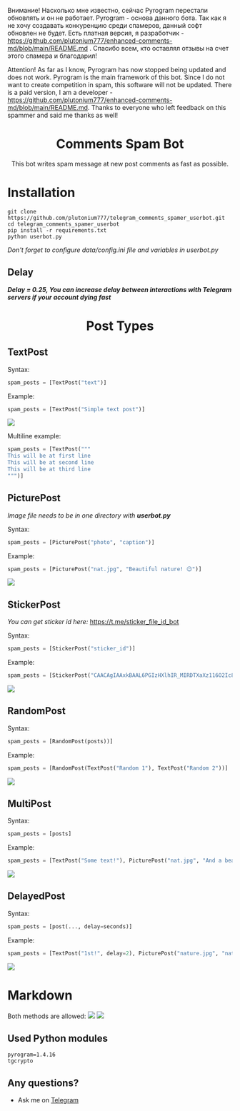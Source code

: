 Внимание! Насколько мне известно, сейчас Pyrogram перестали обновлять и он не работает. Pyrogram - основа данного бота. Так как я не хочу создавать конкуренцию среди спамеров, данный софт обновлен не будет. Есть платная версия, я разработчик - https://github.com/plutonium777/enhanced-comments-md/blob/main/README.md . Спасибо всем, кто оставлял отзывы на счет этого спамера и благодарил!

Attention! As far as I know, Pyrogram has now stopped being updated and does not work. Pyrogram is the main framework of this bot. Since I do not want to create competition in spam, this software will not be updated. There is a paid version, I am a developer - https://github.com/plutonium777/enhanced-comments-md/blob/main/README.md. Thanks to everyone who left feedback on this spammer and said me thanks as well!
<h1 align="center">
Comments Spam Bot
</h1>
<p align="center">
This bot writes spam message at new post comments as fast as possible.
</p>

# Installation 
```
git clone https://github.com/plutonium777/telegram_comments_spamer_userbot.git
cd telegram_comments_spamer_userbot
pip install -r requirements.txt
python userbot.py
```
*Don't forget to configure data/config.ini file and variables in userbot.py*

## Delay
**_Delay = 0.25, You can increase delay between interactions with Telegram servers if your account dying fast_**

<h1 align="center">
Post Types
</h1>

## TextPost
Syntax:
```python
spam_posts = [TextPost("text")]
```
Example:
```python
spam_posts = [TextPost("Simple text post")]
```
![](readme/TextPost.png)

Multiline example:
```python
spam_posts = [TextPost("""
This will be at first line
This will be at second line
This will be at third line
""")]
```

## PicturePost

*Image file needs to be in one directory with __userbot.py__*

Syntax:

```python
spam_posts = [PicturePost("photo", "caption")]
```
Example:
```python
spam_posts = [PicturePost("nat.jpg", "Beautiful nature! 😉")]
```
![](readme/PicturePost.png)
## StickerPost
*You can get sticker id here:* https://t.me/sticker_file_id_bot

Syntax:
```python
spam_posts = [StickerPost("sticker_id")]
```
Example:
```python
spam_posts = [StickerPost("CAACAgIAAxkBAAL6PGIzHXlhIR_MIRDTXaXz116O2Ic8AAJpAAOmysgM41g56v0Hj1wjBA")]
```
![](readme/StickerPost.png)
## RandomPost

Syntax:
```python
spam_posts = [RandomPost(posts))]
```
Example:
```python
spam_posts = [RandomPost(TextPost("Random 1"), TextPost("Random 2"))]
```
![](readme/RandomPost.png)
## MultiPost

Syntax:
```python
spam_posts = [posts]
```
Example:
```python
spam_posts = [TextPost("Some text!"), PicturePost("nat.jpg", "And a beautiful nature!")]
```
![](readme/MultiPost.png)
## DelayedPost

Syntax:
```python
spam_posts = [post(..., delay=seconds)]
```
Example:
```python
spam_posts = [TextPost("1st!", delay=2), PicturePost("nature.jpg", "nature", delay=4)]
```
![](readme/DelayedPost.png)

# Markdown
Both methods are allowed:
![](readme/markdown_dflt.png)
![](readme/markdown_html.png)
## Used Python modules
```
pyrogram=1.4.16
tgcrypto
```

## Any questions?
* Ask me on [Telegram](https://t.me/wasd_plutonium)
